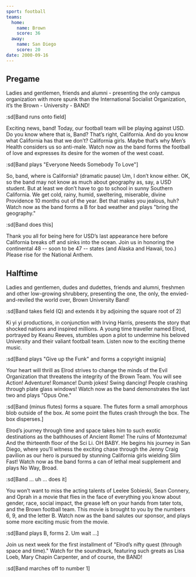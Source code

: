 ```yaml
---
sport: football
teams:
  home:
    name: Brown
    score: 36
  away:
    name: San Diego
    score: 20
date: 2000-09-16
---
```


## Pregame

Ladies and gentlemen, friends and alumni - presenting the only campus organization with more spunk than the International Socialist Organization, it’s the Brown - University - BAND!

:sd[Band runs onto field]

Exciting news, band! Today, our football team will be playing against USD. Do you know where that is, Band? That’s right, California. And do you know what California has that we don’t? California girls. Maybe that’s why Men’s Health considers us so anti-male. Watch now as the band forms the football of love and expresses its desire for the women of the west coast.

:sd[Band plays "Everyone Needs Somebody To Love"]

So, band, where is California? (dramatic pause) Um, I don’t know either. OK, so the band may not know as much about geography as, say, a USD student. But at least we don’t have to go to school in sunny Southern California. We get cold, rainy, humid, sweltering, miserable, divine Providence 10 months out of the year. Bet that makes you jealous, huh?  
Watch now as the band forms a B for bad weather and plays "bring the geography."

:sd[Band does this]

Thank you all for being here for USD’s last appearance here before California breaks off and sinks into the ocean. Join us in honoring the continental 48 -- soon to be 47 -- states (and Alaska and Hawaii, too.) Please rise for the National Anthem.

## Halftime

Ladies and gentlemen, dudes and dudettes, friends and alumni, freshmen and other low-growing shrubbery, presenting the one, the only, the envied-and-reviled the world over, Brown University Band!

:sd[Band takes field (Q) and extends it by adjoining the square root of 2]

Ki yi yi productions, in conjunction with Irving Harris, presents the story that shocked nations and inspired millions. A young time traveller named Elrod, portrayed by Keanu Reeves, stumbles upon a plot to undermine his beloved University and their valiant football team. Listen now to the exciting theme music.

:sd[Band plays "Give up the Funk" and forms a copyright insignia]

Your heart will thrill as Elrod strives to change the minds of the Evil Organization that threatens the integrity of the Brown Team. You will see Action! Adventure! Romance! Dumb jokes! Swing dancing! People crashing through plate glass windows! Watch now as the band demonstrates the last two and plays "Opus One."

:sd[Band (minus flutes) forms a square. The flutes form a small amorphous blob outside of the box. At some point the flutes crash through the box. The box disperses.]

Elrod’s journey through time and space takes him to such exotic destinations as the bathhouses of Ancient Rome! The ruins of Montezuma! And the thirteenth floor of the Sci Li. OH BABY. He begins his journey in San Diego, where you’ll witness the exciting chase through the Jenny Craig pavilion as our hero is pursued by stunning California girls wielding Slim Fast! Watch now as the band forms a can of lethal meal supplement and plays No Way, Broad.

:sd[Band ... uh ... does it]

You won’t want to miss the acting talents of Leelee Sobieski, Sean Connery, and Oprah in a movie that flies in the face of everything you know about gender, race, social impact, the grease left on your hands from tater tots, and the Brown football team. This movie is brought to you by the numbers 6, 9, and the letter B. Watch now as the band salutes our sponsor, and plays some more exciting music from the movie.

:sd[Band plays B, forms 2. Um wait ...]

Join us next week for the first installment of "Elrod’s nifty quest (through space and time)." Watch for the soundtrack, featuring such greats as Lisa Loeb, Mary Chapin Carpenter, and of course, the BAND!

:sd[Band marches off to number 1]
